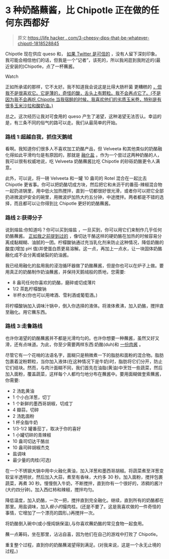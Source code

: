 # 3 种奶酪蘸酱，比 Chipotle 正在做的任何东西都好

> 原文:[https://life hacker . com/3-cheesy-dips-that-be-whatever-chipotl-1818528845](https://lifehacker.com/3-cheesy-dips-that-are-way-better-than-whatever-chipotl-1818528845)

Chipotle 现在供应 queso 和， [如果 Twitter 是可信的](https://www.eater.com/2017/9/15/16314902/chipotle-queso-review-reactions) ，没有人留下深刻印象。我可能会相信他们的话，但我是一个“记者”，该死的，所以我闲逛到我附近的(最近安装的)Chipotle，点了一杯蘸酱。

Watch

正如所承诺的那样，它不太好。我不知道我会说这是比得大肠杆菌 更糟糕的 [，但我不是很喜欢它。它是薄的，奇怪的酸，舌头上有颗粒。我不会再点它了。(不是因为我不会再吃 Chipotle 当我宿醉的时候，我喜欢他们的劣质玉米卷，特别是有很多玉米沙拉和酸奶油。)](https://twitter.com/Nic_Fowler_/status/908099956896145408?ref_src=twsrc%5Etfw&ref_url=https%3A%2F%2Fwww.eater.com%2F2017%2F9%2F15%2F16314902%2Fchipotle-queso-review-reactions)

总之。这次经历让我对可食用的 queso 产生了渴望，这种渴望无法否认。幸运的是，有三条不同的俗气的路可以走。我们从最简单的开始。

### 路线 1:超越自我，抓住天鹅绒

看啊。我知道你们很多人不喜欢加工奶酪产品，但 Velveeta 和其他类似的奶酪融化得如此平滑均匀是有原因的，那就是 [融化盐](https://skillet.lifehacker.com/make-gooey-melty-slices-out-of-any-cheese-with-melting-1778257068) 。作为一个尝过这两种奶酪的人，我可以很有权威地说，吃 Velveeta 奶酪蘸酱比吃 Chipotle 的砂砾奶酪更令人满意。

此外，可以说，将一磅 Velveeta 和一罐 10 盎司的 Rotel 混合在一起比去 Chipotle 更省事。你可以把奶酪切成方块，然后把它和未沥干的番茄-辣椒混合物一起扔进锅里，用中低火加热搅拌，直到一切都很好很光滑，或者你可以把它全部扔进微波炉安全的碗里，用微波炉加热大约五分钟，中途搅拌。两者都是不错的选择，而且都可以让你得到比 Chipotle 更好的奶酪蘸酱。

### 路线 2:获得分子

说到熔盐:你知道吗？你可以买到熔盐 ，一旦买到，你可以用它们来制作几乎任何奶酪蘸酱。 [正如我之前提到过的](https://lifehacker.com/will-it-sous-vide-melty-cheese-sauce-from-any-cheese-1791944142) ，像切达干酪这样的硬奶酪在加热的时候容易分离成黏糊糊、油腻的一团。柠檬酸钠通过充当乳化剂来防止这种情况，降低奶酪的酸度(增加 pH 值)并使蛋白质更易溶解。这一点，再加上一点水，让一块固体奶酪融化成不会分离或破裂的奶油酱。

我已经用融化的盐用我的浸泡循环器做了奶酪蘸酱，但是你也可以在炉子上做。要用真正的奶酪制作奶油蘸酱，并保持天鹅绒般的质地，您需要:

*   8 盎司任何你喜欢的奶酪，磨碎或切成薄片
*   1/2 茶匙柠檬酸钠
*   半杯水(你也可以用啤酒、雪利酒或葡萄酒。)

将柠檬酸钠加入调味汁锅中，倒入你选择的液体。将液体煮沸，加入奶酪，搅拌直至融化。用它蘸东西。

### 路线 3:走鲁路线

也许你渴望的奶酪蘸酱并不都是光滑均匀的。也许你想要一种蘸酱，虽然又好又滑，还有点味道。为此，你至少需要两样东西:奶酪(duh)和 [一份肉酱](https://lifehacker.com/the-grown-up-kitchen-how-to-make-a-damn-roux-1795071921) 。

尽管它有一个花哨的法语名字，面糊只是稍微煮一下的脂肪和面粉的混合物。脂肪包裹着淀粉颗粒，当你加入液体(在这种情况下是牛奶)时，脂肪将它们分开，防止它们结块。然而，与肉汁面糊不同，我们首先在油脂(黄油)中烹饪一些蔬菜，然后加入面粉，覆盖蔬菜，这样每个人都均匀地分布在蘸酱中。要用面糊做奎索蘸酱，你需要:

*   2 汤匙黄油
*   1 个小白洋葱，切丁
*   1 个新鲜的墨西哥胡椒，切成丁
*   4 瓣蒜，切碎
*   2 汤匙面粉
*   1 杯全脂牛奶
*   1/3-1/2 罐番茄丁，取决于你的喜好
*   1 小罐切碎的青辣椒
*   10 盎司切达干酪丝
*   10 盎司碎胡椒杰克
*   盐调味
*   最少量的肉桂(可选)

在一个不锈钢大锅中用中火融化黄油，加入洋葱和墨西哥胡椒。将蔬菜煮至洋葱变软呈半透明状，然后加入大蒜，煮至有香味，大约多 30 秒。加入面粉，搅拌包裹蔬菜，再煮 30 秒。慢慢倒入牛奶，不断搅拌，直到你有一个很好的，浓稠的酱汁(大约四分钟)。加入西红柿和辣椒，搅拌均匀。

降低温度，加入奶酪，一次一把，搅拌直到完全融化。继续，直到所有的奶酪都在那里。用盐调味，加入*极小的*撮肉桂。(还是不要了。这是我喜欢做的一件奇怪的事情，它增加了一个漂亮的圆形。)再搅拌一次。

将奶酪倒入碗中(或小慢炖锅保温),与你喜欢蘸奶酪的常见食物一起食用。

蘸一点筹码，坐在那里，沾沾自喜，因为他们在自己的游戏中打败了 Chipotle。

重复整个过程，直到你的奶酪蘸渴望得到满足。(对我来说，这是一个永无止境的过程。)
